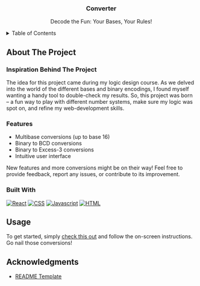 <div align="center">

<h3 align="center">Converter</h3>

  <p align="center">
    Decode the Fun: Your Bases, Your Rules!
    <br />
  </p>
</div>


<!-- TABLE OF CONTENTS -->
<details>
  <summary>Table of Contents</summary>
  <ol>
    <li>
      <a href="#about-the-project">About The Project</a>
      <ul>
        <li><a href="#inspiration-behind-the-project">Inspiration Behind The Project</a></li>
        <li><a href="#features">Features</a></li>
        <li><a href="#built-with">Built With</a></li>
      </ul>
    </li>
    <li><a href="#usage">Usage</a></li>
    <li><a href="#acknowledgments">Acknowledgments</a></li>
  </ol>
</details>


<!-- ABOUT THE PROJECT -->
## About The Project

### Inspiration Behind The Project

The idea for this project came during my logic design course. As we delved into the world of the different bases and binary encodings, I found myself wanting a handy tool to double-check my results. So, this project was born – a fun way to play with different number systems, make sure my logic was spot on, and refine my web-development skills.


### Features

- Multibase conversions (up to base 16)
- Binary to BCD conversions
- Binary to Excess-3 conversions
- Intuitive user interface

New features and more conversions might be on their way! Feel free to provide feedback, report any issues, or contribute to its improvement.
 

### Built With

[![React][React.com]][React-url]
[![CSS][CSS.com]][CSS-url]
[![Javascript][Javascript.com]][Javascript-url]
[![HTML][HTML.com]][HTML-url]


<!-- USAGE EXAMPLES -->
## Usage

To get started, simply [check this out](http://claraz4.github.io/Converter) and follow the on-screen instructions. Go nail those conversions!


<!-- ACKNOWLEDGMENTS -->
## Acknowledgments

* [README Template](https://github.com/othneildrew/Best-README-Template)

 

<!-- MARKDOWN LINKS & IMAGES -->
<!-- https://www.markdownguide.org/basic-syntax/#reference-style-links -->
[React.com]: https://shields.io/badge/react-black?logo=react&style=for-the-badge
[React-url]: https://react.dev/

[HTML.com]: https://img.shields.io/badge/HTML-239120?style=for-the-badge&logo=html5&logoColor=white
[HTML-url]: https://developer.mozilla.org/en-US/docs/Web/HTML

[CSS.com]: https://img.shields.io/badge/CSS-239120?&style=for-the-badge&logo=css3&logoColor=white
[CSS-url]: https://developer.mozilla.org/en-US/docs/Web/CSS

[Javascript.com]: https://img.shields.io/badge/JavaScript-F7DF1E?style=for-the-badge&logo=javascript&logoColor=black
[Javascript-url]: https://www.javascript.com/
